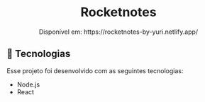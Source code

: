 <h1 align="center">Rocketnotes</h1>

<p align="center">
Disponível em: https://rocketnotes-by-yuri.netlify.app/ <br/>
</p>

## 🚀 Tecnologias

Esse projeto foi desenvolvido com as seguintes tecnologias:

- Node.js
- React
